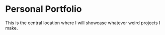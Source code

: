 # Personal Portfolio

This is the central location where I will showcase whatever weird projects I make.
